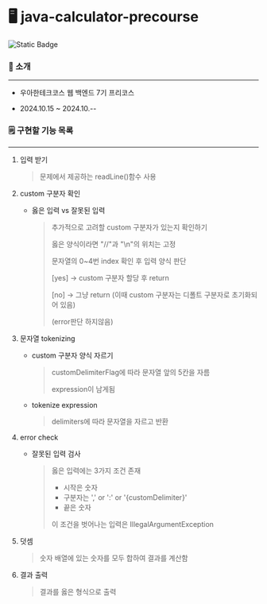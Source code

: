# 🖥️ java-calculator-precourse
![Static Badge](https://img.shields.io/badge/woowa-1week-yellow)


### 👀 소개 
<hr>

 - 우아한테크코스 웹 백엔드 7기 프리코스

 - 2024.10.15 ~ 2024.10.--

### 🗒️ 구현할 기능 목록 

<hr>

1. 입력 받기
   > 문제에서 제공하는 readLine()함수 사용

2. custom 구분자 확인
   - 옳은 입력 vs 잘못된 입력
      > 추가적으로 고려할 custom 구분자가 있는지 확인하기
      > 
      > 옳은 양식이라면 "//"과 "\n"의 위치는 고정
      > 
      > 문자열의 0~4번 index 확인 후 입력 양식 판단
      > 
      > [yes] -> custom 구분자 할당 후 return
      >
      > [no] -> 그냥 return
      > (이때 custom 구분자는 디폴트 구분자로 초기화되어 있음)
      > 
      > (error판단 하지않음) 

3. 문자열 tokenizing
   - custom 구분자 양식 자르기
     > customDelimiterFlag에 따라 문자열 앞의 5칸을 자름
     > 
     > expression이 남게됨
   - tokenize expression
     > delimiters에 따라 문자열을 자르고 반환
     
4. error check
    - 잘못된 입력 검사
      > 옳은 입력에는 3가지 조건 존재
      >
      > - 시작은 숫자
      > - 구분자는 ',' or ':' or '{customDelimiter}'
      > - 끝은 숫자
      >
      > 이 조건을 벗어나는 입력은 IllegalArgumentException

5. 덧셈
    > 숫자 배열에 있는 숫자를 모두 합하여 결과를 계산함

6. 결과 출력
   > 결과를 옳은 형식으로 출력
   
